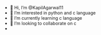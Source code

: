 - 👋 Hi, I’m @KapilAgarwal11
- 👀 I’m interested in python and c language
- 🌱 I’m currently learning c language
- 💞️ I’m looking to collaborate on c 
-

<!---
KapilAgarwal11/KapilAgarwal11 is a ✨ special ✨ repository because its `README.md` (this file) appears on your GitHub profile.
You can click the Preview link to take a look at your changes.
--->

